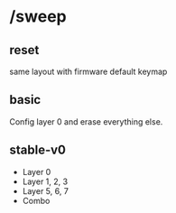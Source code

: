# /sweep

## reset

same layout with firmware default keymap


## basic

Config layer 0 and erase everything else.


## stable-v0

- Layer 0
- Layer 1, 2, 3
- Layer 5, 6, 7
- Combo
